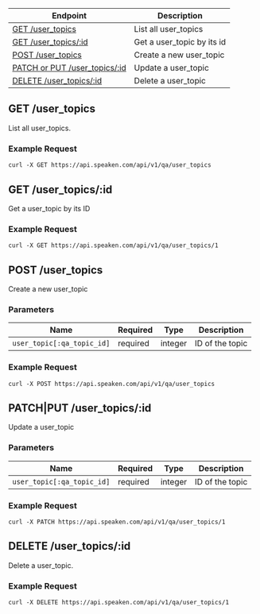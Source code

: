 
|Endpoint|Description|
|--------|-----------|
|[GET /user_topics](#get-user_topic)| List all user_topics|
|[GET /user_topics/:id](#get-specific-user_topic)| Get a user_topic by its id|
|[POST /user_topics](#create-user_topic)| Create a new user_topic|
|[PATCH or PUT /user_topics/:id](#patch-user_topic)| Update a user_topic|
|[DELETE /user_topics/:id](#delete-user_topic)| Delete a user_topic|

## GET /user_topics

List all user_topics.

### Example Request

```curl -X GET https://api.speaken.com/api/v1/qa/user_topics```


## GET /user_topics/:id

Get a user_topic by its ID

### Example Request

```curl -X GET https://api.speaken.com/api/v1/qa/user_topics/1```


## POST /user_topics

Create a new user_topic

### Parameters

|Name|Required|Type|Description|
|----|--------|----|-----------|
|```user_topic[:qa_topic_id]```|required|integer|ID of the topic|

### Example Request

```curl -X POST https://api.speaken.com/api/v1/qa/user_topics```


## PATCH|PUT /user_topics/:id

Update a user_topic

### Parameters

|Name|Required|Type|Description|
|----|--------|----|-----------|
|```user_topic[:qa_topic_id]```|required|integer|ID of the topic|

### Example Request

```curl -X PATCH https://api.speaken.com/api/v1/qa/user_topics/1```


## DELETE /user_topics/:id

Delete a user_topic.

### Example Request

```curl -X DELETE https://api.speaken.com/api/v1/qa/user_topics/1```
